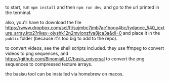 to start, run `npm install` and then `npm run dev`, and go to the url printed in the terminal.

also, you'll have to download the file https://www.dropbox.com/scl/fi/sujmbc7jmb7ae1boqy4bc/tydance_540_texture_array.ktx2?rlkey=ojyshk12n2mvlonzfva8jca3a&dl=0
and place it in the `public` folder (because it's too big to add to the repo).





to convert videos, see the shell scripts included. 
they use ffmpeg to convert videos to png sequences, 
and https://github.com/BinomialLLC/basis_universal to convert the png sequences 
to compressed texture arrays. 

the basisu tool can be installed via homebrew on macos.
